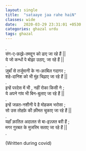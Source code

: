 ```yaml
---
layout: single
title:  "sataaye jaa rahe haiN"
classes: wide
date:   2020-03-29 23:31:01 +0530
categories: ghazal urdu
tags: ghazal
---
```

.<br>
संग-ए-फ़ख़्रे-तमद्दुन को ढाए जा रहे हैं ||<br>
ये जो कन्धों पे बोझा उठाए, जा रहे हैं ||<br>
.<br>
ज़ुबाँ से तर्जुमानी के ना-क़ाबिल गदागर ;<br>
शहे-दानिश को भी मुंह चिढ़ाए जा रहे हैं ||<br>
.<br>
इन्हें परदेस में भी , नहीं रोका किसी ने ;<br>
ये अपने गांव भी बिन-बुलाए जा रहे हैं ||<br>
.<br>
इन्हें जन्नत-नशीनी पे है मोहकम भरोसा ;<br>
सो उस तोहफ़े की क़ीमत चुकाए जा रहे हैं ||<br>
.<br>
यहाँ क़ातिल अदालत से बा-इज़्ज़त बरी हैं ;<br>
मगर ग़ुरबत के मुजरिम सताए जा रहे हैं ||<br>
.
<div>
(Written during covid)
</div>
